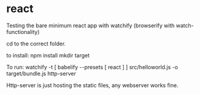 # react
Testing the bare minimum react app with watchify (browserify with watch-functionality)

cd to the correct folder.

to install:
npm install
mkdir target

To run:
watchify -t [ babelify --presets [ react ] ]  src/helloworld.js -o target/bundle.js
http-server


Http-server is just hosting the static files, any webserver works fine.